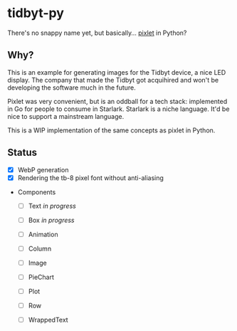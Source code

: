 # tidbyt-py

There's no snappy name yet, but basically… [pixlet](https://github.com/tidbyt/pixlet)
in Python?

## Why?

This is an example for generating images for the Tidbyt
device, a nice LED display. The company that made the Tidbyt
got acquihired and won't be developing the software much
in the future.

Pixlet was very convenient, but is an oddball for a tech
stack: implemented in Go for people to consume in Starlark.
Starlark is a niche language. It'd be nice to support
a mainstream language.

This is a WIP implementation of the same concepts as pixlet
in Python.

## Status

- [x] WebP generation
- [x] Rendering the tb-8 pixel font without anti-aliasing
- Components
  - [ ] Text _in progress_
  - [ ] Box _in progress_
  - [ ] Animation
  - [ ] Column
  - [ ] Image
  - [ ] PieChart
  - [ ] Plot
  - [ ] Row
  - [ ] WrappedText

